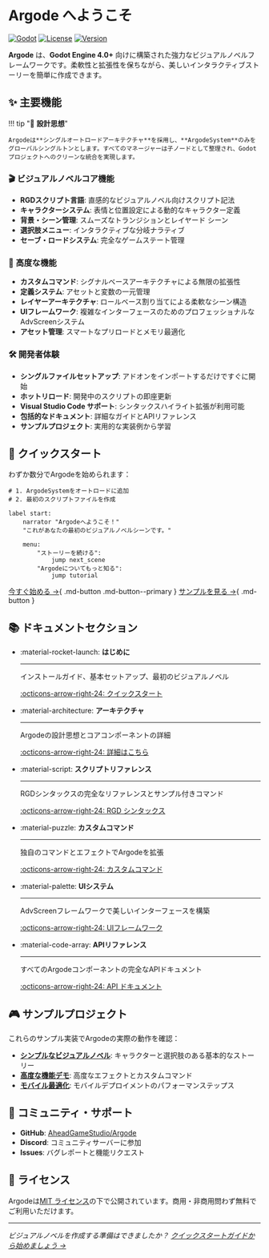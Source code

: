 # Argode へようこそ

[![Godot](https://img.shields.io/badge/Godot-4.0+-blue.svg)](https://godotengine.org/)
[![License](https://img.shields.io/badge/License-MIT-green.svg)](LICENSE)
[![Version](https://img.shields.io/badge/Version-2.0-orange.svg)](https://github.com/AheadGameStudio/Argode/releases)

**Argode** は、**Godot Engine 4.0+** 向けに構築された強力なビジュアルノベルフレームワークです。柔軟性と拡張性を保ちながら、美しいインタラクティブストーリーを簡単に作成できます。

## ✨ 主要機能

!!! tip "🎯 **設計思想**"
    
    Argodeは**シングルオートロードアーキテクチャ**を採用し、**ArgodeSystem**のみをグローバルシングルトンとします。すべてのマネージャーは子ノードとして整理され、Godotプロジェクトへのクリーンな統合を実現します。

### 🎬 **ビジュアルノベルコア機能**
- **RGDスクリプト言語**: 直感的なビジュアルノベル向けスクリプト記法
- **キャラクターシステム**: 表情と位置設定による動的なキャラクター定義
- **背景・シーン管理**: スムーズなトランジションとレイヤード シーン
- **選択肢メニュー**: インタラクティブな分岐ナラティブ
- **セーブ・ロードシステム**: 完全なゲームステート管理

### 🎨 **高度な機能**
- **カスタムコマンド**: シグナルベースアーキテクチャによる無限の拡張性
- **定義システム**: アセットと変数の一元管理
- **レイヤーアーキテクチャ**: ロールベース割り当てによる柔軟なシーン構造
- **UIフレームワーク**: 複雑なインターフェースのためのプロフェッショナルなAdvScreenシステム
- **アセット管理**: スマートなプリロードとメモリ最適化

### 🛠️ **開発者体験**
- **シングルファイルセットアップ**: アドオンをインポートするだけですぐに開始
- **ホットリロード**: 開発中のスクリプトの即座更新
- **Visual Studio Code サポート**: シンタックスハイライト拡張が利用可能
- **包括的なドキュメント**: 詳細なガイドとAPIリファレンス
- **サンプルプロジェクト**: 実用的な実装例から学習

## 🚀 クイックスタート

わずか数分でArgodeを始められます：

```gdscript
# 1. ArgodeSystemをオートロードに追加
# 2. 最初のスクリプトファイルを作成

label start:
    narrator "Argodeへようこそ！"
    "これがあなたの最初のビジュアルノベルシーンです。"
    
    menu:
        "ストーリーを続ける":
            jump next_scene
        "Argodeについてもっと知る":
            jump tutorial
```

[今すぐ始める →](getting-started/quick-start.ja.md){ .md-button .md-button--primary }
[サンプルを見る →](examples/simple-vn.ja.md){ .md-button }

## 📚 ドキュメントセクション

<div class="grid cards" markdown>

-   :material-rocket-launch: **はじめに**
    
    ---
    
    インストールガイド、基本セットアップ、最初のビジュアルノベル
    
    [:octicons-arrow-right-24: クイックスタート](getting-started/quick-start.ja.md)

-   :material-architecture: **アーキテクチャ**
    
    ---
    
    Argodeの設計思想とコアコンポーネントの詳細
    
    [:octicons-arrow-right-24: 詳細はこちら](architecture/design-philosophy.ja.md)

-   :material-script: **スクリプトリファレンス**
    
    ---
    
    RGDシンタックスの完全なリファレンスとサンプル付きコマンド
    
    [:octicons-arrow-right-24: RGD シンタックス](script/rgd-syntax.ja.md)

-   :material-puzzle: **カスタムコマンド**
    
    ---
    
    独自のコマンドとエフェクトでArgodeを拡張
    
    [:octicons-arrow-right-24: カスタムコマンド](custom-commands/overview.ja.md)

-   :material-palette: **UIシステム**
    
    ---
    
    AdvScreenフレームワークで美しいインターフェースを構築
    
    [:octicons-arrow-right-24: UIフレームワーク](ui/advscreen.ja.md)

-   :material-code-array: **APIリファレンス**
    
    ---
    
    すべてのArgodeコンポーネントの完全なAPIドキュメント
    
    [:octicons-arrow-right-24: API ドキュメント](api/argode-system.ja.md)

</div>

## 🎮 サンプルプロジェクト

これらのサンプル実装でArgodeの実際の動作を確認：

- **[シンプルなビジュアルノベル](examples/simple-vn.ja.md)**: キャラクターと選択肢のある基本的なストーリー
- **[高度な機能デモ](examples/custom-features.ja.md)**: 高度なエフェクトとカスタムコマンド
- **[モバイル最適化](examples/best-practices.ja.md)**: モバイルデプロイメントのパフォーマンステップス

## 🤝 コミュニティ・サポート

- **GitHub**: [AheadGameStudio/Argode](https://github.com/AheadGameStudio/Argode)
- **Discord**: コミュニティサーバーに参加
- **Issues**: バグレポートと機能リクエスト

## 📄 ライセンス

Argodeは[MIT ライセンス](https://github.com/AheadGameStudio/Argode/blob/main/LICENSE)の下で公開されています。商用・非商用問わず無料でご利用いただけます。

---

*ビジュアルノベルを作成する準備はできましたか？ [クイックスタートガイドから始めましょう →](getting-started/quick-start.ja.md)*
